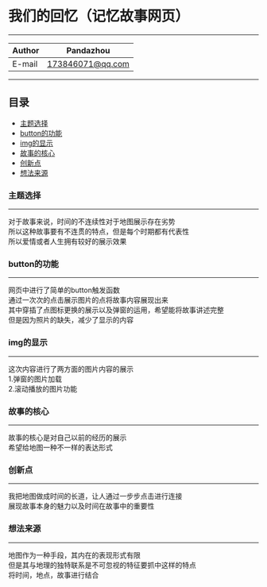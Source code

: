 我们的回忆（记忆故事网页）
=================
---
|Author|Pandazhou|
|---|---
|E-mail|173846071@qq.com

****
## 目录
* [主题选择](#主题选择)
* [button的功能](#button的功能)
* [img的显示](#img的显示)
* [故事的核心](#故事的核心)
* [创新点](#创新点)
* [想法来源](#想法来源)
### 主题选择
-----------
对于故事来说，时间的不连续性对于地图展示存在劣势</br>
所以这种故事要有不连贯的特点，但是每个时期都有代表性</br>
所以爱情或者人生拥有较好的展示效果</br>
### button的功能
-----------
网页中进行了简单的button触发函数</br>
通过一次次的点击展示图片的点将故事内容展现出来</br>
其中穿插了点图标更换的展示以及弹窗的运用，希望能将故事讲述完整</br>
但是因为照片的缺失，减少了显示的内容
### img的显示
-----------
这次内容进行了两方面的图片内容的展示</br>
1.弹窗的图片加载</br>
2.滚动播放的图片功能</br>
### 故事的核心
-----------
故事的核心是对自己以前的经历的展示</br>
希望给地图一种不一样的表达形式</br>
### 创新点
-----------
我把地图做成时间的长道，让人通过一步步点击进行连接</br>
展现故事本身的魅力以及时间在故事中的重要性</br>

### 想法来源
-----------
地图作为一种手段，其内在的表现形式有限</br>
但是其与地理的独特联系是不可忽视的特征要抓中这样的特点</br>
将时间，地点，故事进行结合</br>
